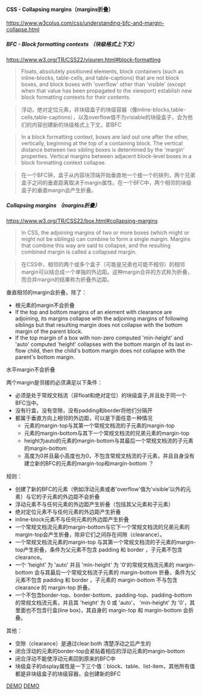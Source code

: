 #### CSS - Collapsing margins（margins折叠）

https://www.w3cplus.com/css/understanding-bfc-and-margin-collapse.html

##### BFC - Block formatting contexts （块级格式上下文）

https://www.w3.org/TR/CSS22/visuren.html#block-formatting

> Floats, absolutely positioned elements, block containers (such as inline-blocks, table-cells, and table-captions) that are not block boxes, and block boxes with 'overflow' other than 'visible' (except when that value has been propagated to the viewport) establish new block formatting contexts for their contents.

> 浮动，绝对定位元素，非块级盒子的块级容器（像inline-blocks,table-cells,table-captions），以及overflow值不为visiable的块级盒子，会为他们的内容创建新的块级格式上下文，即BFC

> In a block formatting context, boxes are laid out one after the other, vertically, beginning at the top of a containing block. The vertical distance between two sibling boxes is determined by the 'margin' properties. Vertical margins between adjacent block-level boxes in a block formatting context collapse.

> 在一个BFC钟，盒子从内容块顶端开始垂直地一个接一个的排列，两个兄弟盒子之间的垂直距离取决于margin属性。在一个BFC中，两个相邻的块级盒子的垂直margin会产生折叠。

##### Collapsing margins （margins折叠）

https://www.w3.org/TR/CSS22/box.html#collapsing-margins

> In CSS, the adjoining margins of two or more boxes (which might or might not be siblings) can combine to form a single margin. Margins that combine this way are said to collapse, and the resulting combined margin is called a collapsed margin.

> 在CSS中，相邻的两个或多个盒子（可能是兄弟也可能不相邻）的相邻margin可以结合成一个单独的外边距。这种margin合并的方式称为折叠，而合并margin的结果称为折叠外边距。

垂直相邻的margin会折叠，除了：

* 根元素的margin不会折叠
* If the top and bottom margins of an element with clearance are adjoining, its margins collapse with the adjoining margins of following siblings but that resulting margin does not collapse with the bottom margin of the parent block.
* If the top margin of a box with non-zero computed 'min-height' and 'auto' computed 'height' collapses with the bottom margin of its last in-flow child, then the child's bottom margin does not collapse with the parent's bottom margin.

水平margin不会折叠

两个margin是邻接的必须满足以下条件：

* 必须是处于常规文档流（非float和绝对定位）的块级盒子,并且处于同一个BFC当中。
* 没有行盒，没有空隙，没有padding和border将他们分隔开
* 都属于垂直方向上相邻的外边距，可以是下面任意一种情况
    * 元素的margin-top与其第一个常规文档流的子元素的margin-top
    * 元素的margin-bottom与其下一个常规文档流的兄弟元素的margin-top
    * height为auto的元素的margin-bottom与其最后一个常规文档流的子元素的margin-bottom
    * 高度为0并且最小高度也为0，不包含常规文档流的子元素，并且自身没有建立新的BFC的元素的margin-top和margin-bottom  ？

规则：

* 创建了新的BFC的元素（例如浮动元素或者'overflow'值为'visible'以外的元素）与它的子元素的外边距不会折叠
* 浮动元素不与任何元素的外边距产生折叠（包括其父元素和子元素）
* 绝对定位元素不与任何元素的外边距产生折叠
* inline-block元素不与任何元素的外边距产生折叠
* 一个常规文档流元素的margin-bottom与它下一个常规文档流的兄弟元素的margin-top会产生折叠，除非它们之间存在间隙（clearance）。
* 一个常规文档流元素的margin-top 与其第一个常规文档流的子元素的margin-top产生折叠，条件为父元素不包含 padding 和 border ，子元素不包含 clearance。
* 一个 'height' 为 'auto' 并且 'min-height' 为 '0'的常规文档流元素的 margin-bottom 会与其最后一个常规文档流子元素的 margin-bottom 折叠，条件为父元素不包含 padding 和 border ，子元素的 margin-bottom 不与包含 clearance 的 margin-top 折叠。
* 一个不包含border-top、border-bottom、padding-top、padding-bottom的常规文档流元素，并且其 'height' 为 0 或 'auto'， 'min-height' 为 '0'，其里面也不包含行盒(line box)，其自身的 margin-top 和 margin-bottom 会折叠。

其他：

* 空隙（clearance）是通过clear:both 清楚浮动之后产生的
* 闭合浮动的元素的border-top会紧贴着相应的浮动元素的margin-bottom
* 闭合浮动不能使浮动元素回到原来的BFC中
* 块级盒子的display属性是一下三个值：block、table、list-item，其他所有值都是非块级盒子的块级容器，会创建新的BFC

[DEMO](http://jsbin.sankuai.com/ruy/edit?html,css,output)
[DEMO](http://jsbin.sankuai.com/nur/edit?html,css,output)
